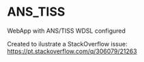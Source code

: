 # ANS_TISS
WebApp with ANS/TISS WDSL configured

Created to ilustrate a StackOverflow issue:
https://pt.stackoverflow.com/q/306079/21263
